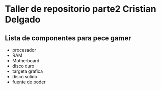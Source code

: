 # Taller de repositorio parte2 Cristian Delgado

## Lista de componentes para pece gamer 

- procesador
- RAM
- Motherboard
- disco duro
- targeta grafica
- disco solido
- fuente de poder  